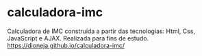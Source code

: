 # calculadora-imc

Calculadora de IMC construída a partir das tecnologias: Html, Css, JavaScript e AJAX. Realizada para fins de estudo.
https://dioneja.github.io/calculadora-imc/
